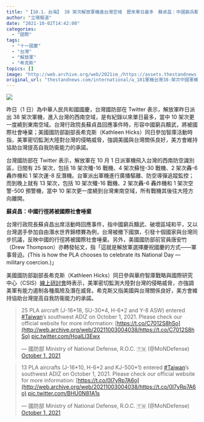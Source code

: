 ```yaml
---
title: "【10.1．台海】 38 架次解放軍機進台灣空域　歷來單日最多　蘇貞昌：中國窮兵黷武"
author: "立場報道"
date: "2021-10-02T14:42:00"
categories:
  - "國際"
tags:
  - "十一國慶"
  - "台灣"
  - "解放軍"
  - "希克斯"
topics: []
image: "http://web.archive.org/web/2021im_/https://assets.thestandnews.com/media/photos/ccp.png"
original_url: "thestandnews.com/international/a_101軍機台灣38-架次中國軍機進台西南空域-創單日最高紀錄"
---
```

![](http://web.archive.org/web/2021im_/https://assets.thestandnews.com/media/photos/ccp.png)

昨日（1 日）為中華人民共和國國慶，台灣國防部在 Twitter 表示，解放軍昨日派出 38 架次軍機，進入台灣的西南空域，是有紀錄以來單日最多，當中 10 架次更一度繞到東南空域。台灣行政院長蘇貞昌回應事件時，形容中國窮兵黷武，將被國際社會唾棄；美國國防部副部長希克斯（Kathleen Hicks）同日參加智庫活動時指，美軍密切監測大陸對台灣的侵略威脅，強調美國與台灣關係良好，美方會維持協助台灣提高自我防衞能力的承諾。

台灣國防部在 Twitter 表示，解放軍在 10 月 1 日派軍機飛入台灣的西南防空識別區，日間有 25 架次，包括 18 架次殲-16 戰機、4 架次蘇愷-30 戰機、2 架次轟-6 轟炸機和 1 架次運-8 反潛機。台軍派出軍機進行廣播驅離、防空導彈追蹤監控；而到晚上就有 13 架次，包括 10 架次殲-16 戰機、2 架次轟-6 轟炸機和 1 架次空警-500 預警機，當中 10 架次更一度繞到台灣東南空域，所有戰機其後往大陸方向離開。

**蘇貞昌：中國行徑將被國際社會唾棄**

台灣行政院長蘇貞昌出席活動時回應事件，指中國窮兵黷武、破壞區域和平，又以台灣選手參加自由潛水世界錦標賽為例，台灣被撤下國旗，引發十個國家與台灣同步抗議，反映中國的行徑將被國際社會唾棄。另外，美國國防部前官員唐安竹（Drew Thompson）亦轉發帖文，指「這就是解放軍選擇慶祝國慶的方式——軍事脅迫。(This is how the PLA chooses to celebrate its National Day — military coercion.)」

美國國防部副部長希克斯（Kathleen Hicks）同日參與華府智庫戰略與國際研究中心（CSIS）[線上研討會](http://web.archive.org/web/20211003004038/https://www.csis.org/analysis/conversation-deputy-secretary-defense-dr-kathleen-h-hicks)時表示，美軍密切監測大陸對台灣的侵略威脅，亦強調美軍有能力遏制各種風險及潛在威脅。希克斯又指美國與台灣關係良好，美方會維持協助台灣提高自我防衞能力的承諾。

> 25 PLA aircraft (J-16\*18, SU-30\*4, H-6\*2 and Y-8 ASW) entered [#Taiwan](http://web.archive.org/web/20211003004038/https://twitter.com/hashtag/Taiwan?src=hash&ref_src=twsrc%5Etfw)’s southwest ADIZ on October 1, 2021. Please check our official website for more information: [https://t.co/C7012S8hSo](http://web.archive.org/web/20211003004038/https://t.co/C7012S8hSo) [pic.twitter.com/HoalLl3Ewx](http://web.archive.org/web/20211003004038/https://t.co/HoalLl3Ewx)
> 
> — 國防部 Ministry of National Defense, R.O.C. 🇹🇼 (@MoNDefense) [October 1, 2021](http://web.archive.org/web/20211003004038/https://twitter.com/MoNDefense/status/1443883866171740165?ref_src=twsrc%5Etfw)

> 13 PLA aircrafts (J-16\*10, H-6\*2 and KJ-500\*1) entered [#Taiwan](http://web.archive.org/web/20211003004038/https://twitter.com/hashtag/Taiwan?src=hash&ref_src=twsrc%5Etfw)’s southwest ADIZ on October 1, 2021. Please check our official website for more information: [https://t.co/0I7yRp7A6o](http://web.archive.org/web/20211003004038/https://t.co/0I7yRp7A6o) [pic.twitter.com/BHU0N81A1s](http://web.archive.org/web/20211003004038/https://t.co/BHU0N81A1s)
> 
> — 國防部 Ministry of National Defense, R.O.C. 🇹🇼 (@MoNDefense) [October 1, 2021](http://web.archive.org/web/20211003004038/https://twitter.com/MoNDefense/status/1443975956578795522?ref_src=twsrc%5Etfw)